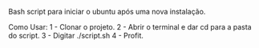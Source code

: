 Bash script para iniciar o ubuntu após uma nova instalação.


Como Usar:
1 - Clonar o projeto.
2 - Abrir o terminal e dar cd para a pasta do script.
3 - Digitar ./script.sh
4 - Profit.
